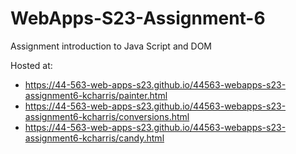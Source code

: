 
# WebApps-S23-Assignment-6
Assignment introduction to Java Script and DOM

Hosted at:
* <https://44-563-web-apps-s23.github.io/44563-webapps-s23-assignment6-kcharris/painter.html>
* <https://44-563-web-apps-s23.github.io/44563-webapps-s23-assignment6-kcharris/conversions.html>
* <https://44-563-web-apps-s23.github.io/44563-webapps-s23-assignment6-kcharris/candy.html>

